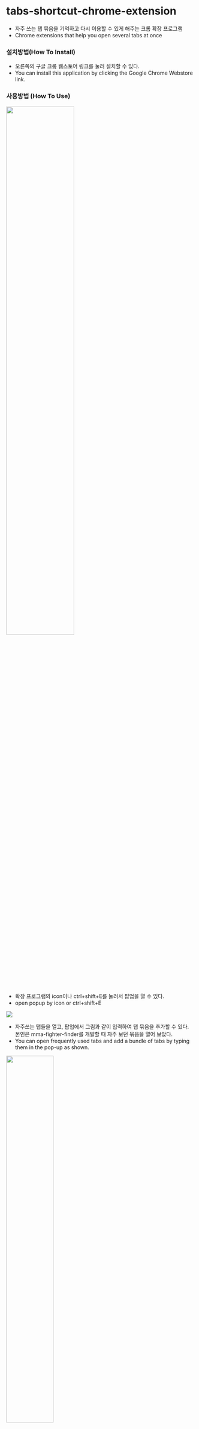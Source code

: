 # tabs-shortcut-chrome-extension
- 자주 쓰는 탭 묶음을 기억하고 다시 이용할 수 있게 해주는 크롬 확장 프로그램
- Chrome extensions that help you open several tabs at once

### 설치방법(How To Install)
- 오른쪽의 구글 크롬 웹스토어 링크를 눌러 설치할 수 있다. 
- You can install this application by clicking the Google Chrome Webstore link.

### 사용방법 (How To Use)
<img src="https://user-images.githubusercontent.com/54667577/111479411-4b0c8580-8774-11eb-9a9f-734fe516f9a6.png" height="60%" width="60%">

- 확장 프로그램의 icon이나 ctrl+shift+E를 눌러서 팝업을 열 수 있다.
- open popup by icon or ctrl+shift+E 
<img src="https://user-images.githubusercontent.com/54667577/111479422-4cd64900-8774-11eb-8e87-e5970face8b6.png">

- 자주쓰는 탭들을 열고, 팝업에서 그림과 같이 입력하여 탭 묶음을 추가할 수 있다. 본인은 mma-fighter-finder를 개발할 때 자주 보던 묶음을 열어 보았다.
- You can open frequently used tabs and add a bundle of tabs by typing them in the pop-up as shown.

<img src="https://user-images.githubusercontent.com/54667577/111479426-4cd64900-8774-11eb-85ae-f328f8b2ebaa.png" width="50%" height="50%">

- 오타가 나긴 했지만, 정상적으로 추가가 된 모습을 볼 수 있다.
- You can see that it has been added normally.

<img src="https://user-images.githubusercontent.com/54667577/111479432-4e077600-8774-11eb-948c-a63f2082dba1.png" width="50%" height="50%">

- Detail을 누르면 이런 창이 뜨게 되고, 이 곳에서 항목들의 주소를 관리할 수 있다. 
- When you click Detail, this window appears, where you can manage the addresses of the items.

<img src="https://user-images.githubusercontent.com/54667577/113054364-491adb80-91e4-11eb-9375-093e2d47cdf6.png" width="50%" height="50%">

- 성공적으로 ufc url을 지웠다.
- Successfully erased an url.


<details>
<summary> 버전 별 변경사항 </summary>
<div markdown="1">

### v1.0.0
- 구글 계정과 자동으로 연동
- ctrl + shift + E를 눌러 확장프로그램 열기
- \+를 클릭하고 이름을 입력해 탭 묶음 추가
- 탭 묶음을 눌러 탭 묶음 동시 열기
- 탭 묶음 옆의 \-을 눌러 삭제
- 하단의 디테일 창을 눌러 탭 묶음 항목들의 url 확인
- Automatically synchronize with google accounts
- Open extension with ctrl + shift + E
- To add the tab budndlem, click \+ and enter the name
- To open the tab bundle, click the tab bundle
- To delete the tab bundle, click \-
- To check the urls of tab bundle, click the details

### v1.1.0
- 하단의 디테일 창에서 url들을 확인할 뿐 아니라 직접 수정도 가능함  
CRUD가 모두 가능(Create, Read, Update, Delete)
  - http:// https:// 포맷팅을 지키지 않았을 때 발생하는 에러 픽스
  - 빈 문자열을 입력하면 항목 삭제 가능
  - 리스트 추가 버튼을 눌러서 url을 수동으로 추가가능
- Not only do you see urls in the detail below, but you can also modify urls  
CRUD available (Create, Read, Update, Delete)
  - error fix that occurs when url formatting is not observed
  - delete url by entering an empty string
  - add url by clicking add list and entering new url

### v1.1.1
- 탭 번들을 추가하고 새로고침을 해야만 리스트가 보이던 문제 해결
- url이 chrome://으로 시작하는 크롬 기본 페이지에서는 동작에 오류가 있던 오류 해결  
  - 정확히는 크롬 윈도우에 http:// https:// 로 시작하는 url을 가진 탭이 하나 있어야함
  - chrome API에서 지원하지 않는 기능을 로직을 통해 구현하여서 생긴 문제
- 그 외 다수의 구글 저장소의 비동기에서 비롯된 버그 수정
- 추가적으로, sync storage를 사용하기 때문에 분당, 시간당 저장소 이용횟수에 제한이 있습니다.
- bug fix: now added tab bundle shows immediately
- bug fix: now extension works properly at pages started with "chrome://"  
  - To be exact, the Chrome window must have one tab with url starting with http:// https://
  - This is a problem by implementing features that are not supported by the Chrome API
- bug fix: bugs from asynchronization of chrome storage 
- Additionally, because of sync storage, there is a limit on the number of times

### v1.1.2
- 탭 번들을 추가하고 바로 리스트에서 보이지 않던 오류 수정
- 디테일 창의 UI 수정
- 디테일 창에서 url 수정 시, url이 qualified되지 않았으면 자동으로 qualified 시켜주는 기능 제거
- bug fix: now added tab bundle shows immediately
- UI modification in detail window
- function delete: automatically qualify url

### v1.1.3
- 탭 번들을 삭제하는 부분의 코드 수정
- code cleanup: tab bundle delete

</div>
</details>

